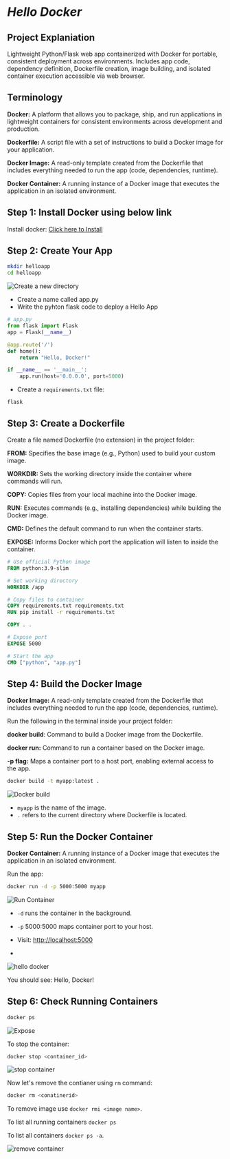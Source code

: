 # *Hello Docker*

## Project Explaniation

Lightweight Python/Flask web app containerized with Docker for portable, consistent deployment across environments. Includes app code, dependency definition, Dockerfile creation, image building, and isolated container execution accessible via web browser.

## Terminology
**Docker:** A platform that allows you to package, ship, and run applications in lightweight containers for consistent environments across development and production.

**Dockerfile:** A script file with a set of instructions to build a Docker image for your application.

**Docker Image:** A read-only template created from the Dockerfile that includes everything needed to run the app (code, dependencies, runtime).

**Docker Container:** A running instance of a Docker image that executes the application in an isolated environment.

## Step 1: Install Docker using below link
Install docker: [Click here to Install](https://docs.docker.com/get-docker/)

## Step 2: Create Your App
```bash
mkdir helloapp
cd helloapp
```

![Create a new directory](https://github.com/user-attachments/assets/eaa4673b-6bc1-4590-a9b0-57b1c26bc2b7)

- Create a name called app.py
- Write the pyhton flask code to deploy a Hello App

```python
# app.py
from flask import Flask
app = Flask(__name__)

@app.route('/')
def home():
    return "Hello, Docker!"

if __name__ == '__main__':
    app.run(host='0.0.0.0', port=5000)
```

- Create a  `requirements.txt` file:
```nginx
flask
```

## Step 3: Create a Dockerfile
Create a file named Dockerfile (no extension) in the project folder:


**FROM:** Specifies the base image (e.g., Python) used to build your custom image.

**WORKDIR:** Sets the working directory inside the container where commands will run.

**COPY:** Copies files from your local machine into the Docker image.

**RUN:** Executes commands (e.g., installing dependencies) while building the Docker image.

**CMD:** Defines the default command to run when the container starts.

**EXPOSE:** Informs Docker which port the application will listen to inside the container.

```Dockerfile
# Use official Python image
FROM python:3.9-slim

# Set working directory
WORKDIR /app

# Copy files to container
COPY requirements.txt requirements.txt
RUN pip install -r requirements.txt

COPY . .

# Expose port
EXPOSE 5000

# Start the app
CMD ["python", "app.py"]
```

## Step 4: Build the Docker Image

**Docker Image:** A read-only template created from the Dockerfile that includes everything needed to run the app (code, dependencies, runtime).

Run the following in the terminal inside your project folder:

**docker build**: Command to build a Docker image from the Dockerfile.

**docker run:** Command to run a container based on the Docker image.

**-p flag:** Maps a container port to a host port, enabling external access to the app.

```bash
docker build -t myapp:latest .
```

![Docker build](https://github.com/user-attachments/assets/d1405140-60b2-4284-94b8-681eb45e1816)


- `myapp` is the name of the image.
- `.` refers to the current directory where Dockerfile is located.

## Step 5: Run the Docker Container

**Docker Container:** A running instance of a Docker image that executes the application in an isolated environment.

Run the app:

```bash
docker run -d -p 5000:5000 myapp
```

![Run Container](https://github.com/user-attachments/assets/ebdb452b-d9af-4596-818d-fa41c2dc4ee1)

- `-d` runs the container in the background.

- `-p` 5000:5000 maps container port to your host.

- Visit: [http://localhost:5000](http://localhost:5000)
- 
![hello docker](https://github.com/user-attachments/assets/7de1e17a-f3de-430c-8682-3389bc3e498d)

You should see: Hello, Docker!

## Step 6: Check Running Containers

```bash
docker ps
```

![Expose](https://github.com/user-attachments/assets/dd589a9a-5b3d-4932-aa72-9720ca3609c1)

To stop the container:
```bash
docker stop <container_id>
```
![stop container](https://github.com/user-attachments/assets/f1ba5736-39cb-432b-99fa-485b240ed2c5)

Now let's remove the contianer using `rm` command:
```bash
docker rm <conatinerid>
```
To remove image use `docker rmi <image name>`.

To list all running containers  `docker ps`

To list all containers `docker ps -a`.

![remove container](https://github.com/user-attachments/assets/6e6064a0-9ed5-4ab6-9db4-a0bfc96d917d)

